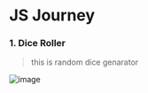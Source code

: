 # JS Journey


### 1. Dice Roller

> this is random dice genarator

![image](https://github.com/AsilbekNosirov/JavaScript/assets/134529632/4a058cd2-8fa8-4c11-8067-12bccdbcf71f)
